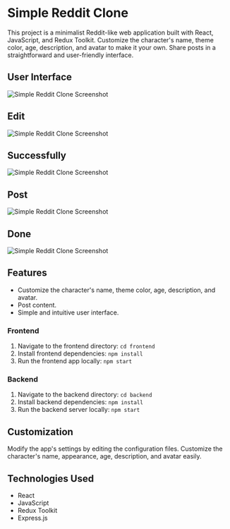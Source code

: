 # Simple Reddit Clone

This project is a minimalist Reddit-like web application built with React, JavaScript, and Redux Toolkit. Customize the character's name, theme color, age, description, and avatar to make it your own. Share posts in a straightforward and user-friendly interface.

## User Interface
![Simple Reddit Clone Screenshot](frontend/src/assets/demo.png)
## Edit
![Simple Reddit Clone Screenshot](frontend/src/assets/demo2.png)
## Successfully
![Simple Reddit Clone Screenshot](frontend/src/assets/demo3.png)
## Post
![Simple Reddit Clone Screenshot](frontend/src/assets/demo4.png)
## Done
![Simple Reddit Clone Screenshot](frontend/src/assets/demo5.png)

## Features

- Customize the character's name, theme color, age, description, and avatar.
- Post content.
- Simple and intuitive user interface.

### Frontend

1. Navigate to the frontend directory: `cd frontend`
2. Install frontend dependencies: `npm install`
3. Run the frontend app locally: `npm start`

### Backend

1. Navigate to the backend directory: `cd backend`
2. Install backend dependencies: `npm install`
3. Run the backend server locally: `npm start`

## Customization

Modify the app's settings by editing the configuration files. Customize the character's name, appearance, age, description, and avatar easily.

## Technologies Used

- React
- JavaScript
- Redux Toolkit
- Express.js
